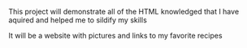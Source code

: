 This project will demonstrate all of the HTML knowledged that I have aquired and helped me to sildify my skills

It will be a website with pictures and links to my favorite recipes